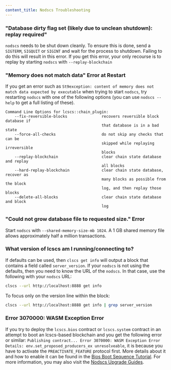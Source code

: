 ```yaml
---
content_title: Nodscs Troubleshooting
---
```


### "Database dirty flag set (likely due to unclean shutdown): replay required"

`nodscs` needs to be shut down cleanly. To ensure this is done, send a `SIGTERM`, `SIGQUIT` or `SIGINT` and wait for the process to shutdown. Failing to do this will result in this error. If you get this error, your only recourse is to replay by starting `nodscs` with `--replay-blockchain` 

### "Memory does not match data" Error at Restart

If you get an error such as `St9exception: content of memory does not match data expected by executable` when trying to start `nodscs`, try restarting `nodscs` with one of the following options (you can use `nodscs --help` to get a full listing of these).

```
Command Line Options for lcscs::chain_plugin:
    --fix-reversible-blocks               recovers reversible block database if 
                                          that database is in a bad state
    --force-all-checks                    do not skip any checks that can be 
                                          skipped while replaying irreversible 
                                          blocks
    --replay-blockchain                   clear chain state database and replay 
                                          all blocks
    --hard-replay-blockchain              clear chain state database, recover as 
                                          many blocks as possible from the block 
                                          log, and then replay those blocks
    --delete-all-blocks                   clear chain state database and block 
                                          log
```

### "Could not grow database file to requested size." Error

Start `nodscs` with `--shared-memory-size-mb 1024`. A 1 GB shared memory file allows approximately half a million transactions.

### What version of lcscs am I running/connecting to?

If defaults can be used, then `clscs get info` will output a block that contains a field called `server_version`.  If your `nodscs` is not using the defaults, then you need to know the URL of the `nodscs`. In that case, use the following with your `nodscs` URL:

```sh
clscs --url http://localhost:8888 get info
```

To focus only on the version line within the block:

```sh
clscs --url http://localhost:8888 get info | grep server_version
```

### Error 3070000: WASM Exception Error

If you try to deploy the `lcscs.bios` contract or `lcscs.system` contract in an attempt to boot an lcscs-based blockchain and you get the following error or similar: `Publishing contract... Error 3070000: WASM Exception Error Details: env.set_proposed_producers_ex unresolveable`, it is because you have to activate the `PREACTIVATE_FEATURE` protocol first. More details about it and how to enable it can be found in the [Bios Boot Sequence Tutorial](https://developers.scs.io/welcome/latest/tutorials/bios-boot-sequence/#112-set-the-lcscssystem-contract). For more information, you may also visit the [Nodscs Upgrade Guides](https://developers.scs.io/manuals/scs/latest/nodscs/upgrade-guides/).
